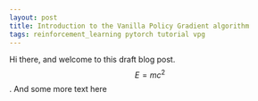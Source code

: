 ```yaml
---
layout: post
title: Introduction to the Vanilla Policy Gradient algorithm
tags: reinforcement_learning pytorch tutorial vpg
---
```

Hi there, and welcome to this draft blog post. $$ E = mc^2 $$. And some more text here
